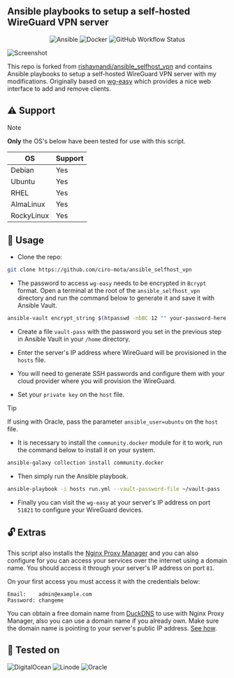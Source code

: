 <h2> Ansible playbooks to setup a self-hosted WireGuard VPN server </h2>

<p align="center">
    <img alt="Ansible" src="https://img.shields.io/badge/Ansible-000000?style=for-the-badge&logo=ansible&logoColor=white" />
    <img alt="Docker" src="https://img.shields.io/badge/Docker-2CA5E0?style=for-the-badge&logo=docker&logoColor=white">
    <img alt="GitHub Workflow Status" src="https://img.shields.io/github/actions/workflow/status/ciro-mota/ansible_selfhost_vpn/ansible-lint.yml?style=for-the-badge&logo=github&label=Lint">
</p>

![Screenshot](https://user-images.githubusercontent.com/101431112/209468911-88c70c8d-c686-4dac-b4c7-bc3b1fb67568.png)

This repo is forked from [rishavnandi/ansible_selfhost_vpn](https://github.com/rishavnandi/ansible_selfhost_vpn) and contains Ansible playbooks to setup a self-hosted WireGuard VPN server with my modifications. Originally based on [wg-easy](https://github.com/WeeJeWel/wg-easy) which provides a nice web interface to add and remove clients.

## ⚠️ Support

> [!NOTE]
>**Only** the OS's below have been tested for use with this script.

|     OS     |   Support   |
| ---------- | ----------- |
| Debian     |     Yes     |
| Ubuntu     |     Yes     |
| RHEL       |     Yes     |
| AlmaLinux  |     Yes     |
| RockyLinux |     Yes     |


## 🚀 Usage

- Clone the repo:

```bash
git clone https://github.com/ciro-mota/ansible_selfhost_vpn
```
- The password to access `wg-easy` needs to be encrypted in `Bcrypt` format. Open a terminal at the root of the `ansible_selfhost_vpn` directory and run the command below to generate it and save it with Ansible Vault.

```bash
ansible-vault encrypt_string $(htpasswd -nbBC 12 "" your-password-here | cut -d ':' -f2) --name 'wg_password' >> wireguard/vars/main.yml
```

- Create a file `vault-pass` with the password you set in the previous step in Ansible Vault in your `/home` directory.

- Enter the server's IP address where WireGuard will be provisioned in the `hosts` file.

- You will need to generate SSH passwords and configure them with your cloud provider where you will provision the WireGuard.

- Set your `private key` on the `host` file.

> [!TIP]
>If using with Oracle, pass the parameter `ansible_user=ubuntu` on the `host` file.

- It is necessary to install the `community.docker` module for it to work, run the command below to install it on your system.

```bash
ansible-galaxy collection install community.docker
```

- Then simply run the Ansible playbook.

```bash
ansible-playbook -i hosts run.yml --vault-password-file ~/vault-pass
```
- Finally you can visit the `wg-easy` at your server's IP address on port `51821` to configure your WireGuard devices.


## 🔓 Extras

This script also installs the [Nginx Proxy Manager](https://nginxproxymanager.com/guide/) and you can also configure for you can access your services over the internet using a domain name. You should access it through your server's IP address on port `81`.

On your first access you must access it with the credentials below:

```
Email:    admin@example.com
Password: changeme
```

You can obtain a free domain name from [DuckDNS](https://www.duckdns.org/) to use with Nginx Proxy Manager, also you can use a domain name if you already own.
Make sure the domain name is pointing to your server's public IP address. [See how](https://www.youtube.com/watch?v=qlcVx-k-02E).

## 📌 Tested on

<img alt="DigitalOcean" src="https://img.shields.io/badge/DigitalOcean-0080FF?logo=digitalocean&logoColor=fff&style=for-the-badge" />

<img alt="Linode" src="https://img.shields.io/badge/Linode-00A95C?style=for-the-badge&logo=Linode&logoColor=white" />

<img alt="Oracle" src="https://img.shields.io/badge/Oracle-F80000?logo=oracle&logoColor=fff&style=for-the-badge" />